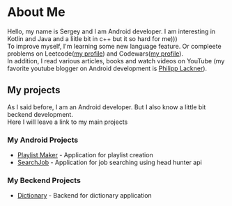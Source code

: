 # About Me
Hello, my name is Sergey and I am Android developer. I am interesting in Kotlin and Java and a liitle bit in c++ but it so hard for me))) \
To improve myself, I'm learning some new language feature. Or compleete problems on Leetcode([my profile](https://leetcode.com/u/skila_net/)) and Codewars([my profile](https://www.codewars.com/users/skilanet)). \
In addition, I read various articles, books and watch videos on YouTube (my favorite youtube blogger on Android development is [Philipp Lackner](https://youtube.com/@philipplackner?si=iYQM8xtGf524X8-w)). 
## My projects
As I said before, I am an Android developer. But I also know a little bit beckend development. \
Here I will leave a link to my main projects
### My Android Projects
* [Playlist Maker](../../../PlaylistMaker/) - Application for playlist creation
* [SearchJob](../../../SearchJob) - Application for job searching using head hunter api
### My Beckend Projects
* [Dictionary](../../../backForApp) - Backend for dictionary application
